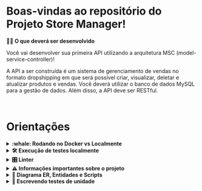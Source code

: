 # Boas-vindas ao repositório do Projeto Store Manager! 

<summary><strong>👨‍💻 O que deverá ser desenvolvido</strong></summary>

  Você vai desenvolver sua primeira API utilizando a arquitetura MSC (model-service-controller)!

  A API a ser construída é um sistema de gerenciamento de vendas no formato dropshipping em que será possível criar, visualizar, deletar e atualizar produtos e vendas. Você deverá utilizar o banco de dados MySQL para a gestão de dados. Além disso, a API deve ser RESTful.

<br />

# Orientações

<details>
  <summary><strong>:whale: Rodando no Docker vs Localmente</strong></summary>

  ## 👉 Com Docker

  **:warning: Antes de começar, seu docker-compose precisa estar na versão 1.29 ou superior. [Veja aqui](https://www.digitalocean.com/community/tutorials/how-to-install-and-use-docker-compose-on-ubuntu-20-04-pt) ou [na documentação](https://docs.docker.com/compose/install/) como instalá-lo. No primeiro artigo, você pode substituir onde está com `1.26.0` por `1.29.2`.**

  > :information_source: Rode os serviços `node` e `db` com o comando `docker-compose up -d`.
  - Lembre-se de parar o `mysql` se estiver usando localmente na porta padrão (`3306`), ou adapte, caso queria fazer uso da aplicação em containers;
  - Esses serviços irão inicializar um container chamado `store_manager` e outro chamado `store_manager_db`;
  - A partir daqui você pode rodar o container `store_manager` via CLI ou abri-lo no VS Code.

  >  :information_source: Use o comando `docker exec -it store_manager bash`.
  - Ele te dará acesso ao terminal interativo do container criado pelo compose, que está rodando em segundo plano.

  > :information_source: Instale as dependências [**Caso existam**] com `npm install`

  - **:warning: Atenção:** Caso opte por utilizar o Docker, **TODOS** os comandos disponíveis no `package.json` (npm start, npm test, npm run dev, ...) devem ser executados **DENTRO** do container, ou seja, no terminal que aparece após a execução do comando `docker exec` citado acima. 

  - **:warning: Atenção:** O **git** dentro do container não vem configurado com suas credenciais. Ou faça os commits fora do container, ou configure as suas credenciais do git dentro do container.

  - **:warning: Atenção:** Não rode o comando npm audit fix! Ele atualiza várias dependências do projeto, e essa atualização gera conflitos com o avaliador.

  - ✨ **Dica:** A extensão `Remote - Containers` (que estará na seção de extensões recomendadas do VS Code) é indicada para que você possa desenvolver sua aplicação no container Docker direto no VS Code, como você faz com seus arquivos locais.

  ![sequelize test](./public/remote-container.png)

 <br />

  ## 👉 Sem Docker

  > :information_source: Instale as dependências [**Caso existam**] com `npm install`

  - **:warning: Atenção:** Não rode o comando npm audit fix! Ele atualiza várias dependências do projeto, e essa atualização gera conflitos com o avaliador.

  - **:warning: Atenção:** Não esqueça de renomear/configurar o arquivo `.env.example` para os testes locais funcionarem.
  - **:warning: Atenção:** Para rodar o projeto desta forma, **obrigatoriamente** você deve ter o `Node.js` instalado em seu computador.
  - **:warning: Atenção:** A versão do `Node.js` e `NPM` a ser utilizada é `"node": ">=16.0.0"` e `"npm": ">=7.0.0"`, como descrito a chave `engines` no arquivo `package.json`

  <br/>
</details>

<details>
  <summary><strong>🛠 Execução de testes localmente</strong></summary>

  > :information_source: IMPORTANTE

  - Usaremos o [Jest](https://jestjs.io/pt-BR/) e o [Frisby](https://docs.frisbyjs.com/) para fazer os testes de API.
  - Na seção [Informações Importantes](#informacao-importante), está especificado como a conexão deve ser feita, para que os testes rodem.
  - Este projeto já vem configurado e com suas dependências.
  - Para poder executar os testes basta executar comando `npm test` *(lembre-se de que se estiver usando Docker, rodar esse comando dentro do container)*

  ### :eyes: De olho na Dica: executando os testes

  Para este projeto você pode rodar os testes das seguintes maneiras.
  - Executando todos: `npm test`
  - Executando um por vez: `npm test req02`
  - **:warning: Atenção:** lembre-se de que se estiver usando Docker, rodar esse comando dentro do container.

  <br />
</details>

<details>
  <summary><strong>🎛 Linter</strong></summary>

  Usaremos o [ESLint](https://eslint.org/) para fazer a análise estática do seu código.

  Este projeto já vem com as dependências relacionadas ao _linter_ configuradas no arquivos `package.json`.

  Para poder rodar os `ESLint` em um projeto basta executar o comando `npm install` dentro do projeto e depois `npm run lint`. Se a análise do `ESLint` encontrar problemas no seu código, tais problemas serão mostrados no seu terminal. Se não houver problema no seu código, nada será impresso no seu terminal.

  Você pode também instalar o plugin do `ESLint` no `VSCode`, basta baixar o [plugin `ESLint`](https://marketplace.visualstudio.com/items?itemName=dbaeumer.vscode-eslint) e instalá-lo

  <br />
</details>

<details>
  <summary id="informacao-importante"><strong>⚠️ Informações importantes sobre o projeto</strong></summary>

  - A pessoa usuária, independente de cadastro, deve conseguir:
    - Adicionar, ler, deletar e atualizar produtos;
    - Enviar vendas para o sistema e essas vendas devem validar se o produto em questão existe;
    - Ler, deletar e atualizar vendas.

  - Para **todos os endpoints** garanta que:
    - Caso o recurso **não seja encontrado**, **aconteça um erro** ou **haja dados inválidos** na sua requisição, sua API deve retornar o status HTTP adequado com o body `{ message: <mensagem de erro> }`;
    - Garanta que seus endpoints sempre retornem uma resposta, havendo sucesso nas operações ou não;
    - Garanta que seus endpoints sempre retornem os códigos de status corretos *(recurso criado, erro de validação, autorização, etc)*.
    - Use os verbos HTTP adequados para cada operação;
    - Agrupe e padronize suas URL em cada recurso;

  - Cada camada da sua API deve estar em seu respectivo diretório:
    - A camada **Models** deve estar no diretório de nome `models`;
    - A camada **Services** deve estar no diretório de nome `services`;
    - A camada **Controllers** deve estar no diretório de nome `controllers`;
    - Os **Middlewares** devem estar no diretório de nome `middlewares`.

  **:warning: Atenção:** Os diretórios já estão criados, não altere os nomes, não os mova de lugar e nem os deixe vazios. Você pode criar mais diretórios como `utils`, `helpers`, `database`... entre outros, mas não alterar os citados acima.

  - Em suas models:
    - Colocar o nome do banco de dados antes do nome da tabela, **ex: `banco_de_dados.tabela`**;
    - Atente-se a detalhes de digitação em seu código. Qualquer diferença em nomes, apelidos, CAIXA ALTA ou caixa baixa podem invalidar suas respostas.
    ```SQL
      -- exemplo de escrita de query
      SELECT * FROM StoreManager.products;
    ```

  ---

  ### :warning: Atenção aos arquivos de variáveis de ambiente

  - Para os testes rodarem corretamente, na raiz do projeto **renomeie o arquivo `.env.example` para `.env`** com as variáveis de ambiente. Por exemplo, caso o seu usuário SQL seja `nome` e a senha `1234` seu arquivo ficará desta forma:
    ```sh
      MYSQL_HOST=localhost
      MYSQL_USER=nome
      MYSQL_PASSWORD=1234
      MYSQL_DATABASE=StoreManager
      PORT=3000
    ```
    - **Variáveis de ambiente além das especificadas acima não são suportadas, pois não são esperadas pelo avaliador do projeto.**
      - A variável **PORT** do arquivo `.env` deve ser utilizada para a conexão com o servidor. É importante utilizar essa variável para os testes serem executados corretamente tanto na máquina local quanto no avaliador.
    - Com essas configurações, enquanto estiver na máquina local, o banco será executado normalmente via localhost (possibilitando os testes via `npm test`).
    Como o arquivo `.env` não será enviado para o GitHub (não se preocupe com isso, pois já está configurado no `.gitignore`), o avaliador utilizará as suas próprias variáveis de ambiente.
    ```javascript
    require('dotenv').config(); // não se esqueça de configurar suas variáveis de ambiente aqui na configuração

      const connection = mysql.createPool({
        host: process.env.MYSQL_HOST,
        user: process.env.MYSQL_USER,
        password: process.env.MYSQL_PASSWORD,
        database: process.env.MYSQL_DATABASE || 'StoreManager',
      });
    ```

  <br />
</details>

<details>
  <summary id="diagrama-scripts"><strong>🎲 Diagrama ER, Entidades e Scripts</strong></summary>

  #### Diagrama de Entidade-Relacionamento

  Para orientar a manipulação das tabelas, utilize o DER a seguir:

  ![DER](./public/erStoreManager.png)

  ---

  #### Tabelas

  O banco terá três tabelas: 
  - A tabela `products`, com os atributos `id` e `name`;
  - A tabela `sales`, com os atributos `id` e `date`;
  - A tabela `sales_products`, com os atributos `sale_id`, `product_id` e `quantity`;
  - O script de criação do banco de dados pode ser visto [aqui](migration.sql);
  - O script que popula o banco de dados pode ser visto [aqui](seed.sql);

  **:warning: Atenção:** Não exclua, altere ou mova de lugar os arquivos `migration.sql` e `seed.sql`, eles são usados para realizar os testes. Qualquer dúvida sobre estes arquivos procure a monitoria no Slack ou nas mentorias.

  A tabela `products` tem o seguinte formato: *(O id será gerado automaticamente)*

  ![Tabela Produtos](./public/tableproducts.png)

  A tabela `sales` tem o seguinte formato: *(O id e date são gerados automaticamente)*

  ![Tabela Vendas](./public/tablesales.png)


  A tabela `sales_products`, é a tabela que faz o relacionamento `N:N` entre `products` e `sales` e tem o seguinte formato: *(O produto e a venda são deletados automaticamente)*

  ![Tabela Vendas-Produtos](./public/tablesalesproducts.png)

  ---

  #### Dicas de scripts prontos

  - Criar o banco de dados e gerar as tabelas:
  ```sh
    npm run migration
  ```

  - Limpar e popular o banco de dados:
  ```sh
    npm run seed
  ```

  - Iniciar o servidor Node:
  ```sh
    npm start
  ```

  - Iniciar o servidor Node com nodemon:
  ```sh
    npm run debug
  ```

  - Executar os testes avaliativos da Trybe:
  ```sh
    npm test
  ```

  - Executar os testes de unidade escritos por você:
  ```sh
    npm run test:mocha
  ```

  - Executar o linter:
  ```sh
    npm run lint
  ```

  **:warning: Atenção:** A alteração desses scripts pode impedir o avaliador de funcionar corretamente.

  <br />
</details>

<details id="para-escrever-seus-própios-arquivos-de-teste">
  <summary><strong>🔬 Escrevendo testes de unidade</strong></summary><br />

  - Utilize o **mocha**, **chai** e **sinon** para escrever seus testes;
  - Coloque todos os testes de `models`, `services` e `controllers` dentro da pasta `tests/unit`.
  - **:warning: Atenção:** Os nomes dos arquivos de testes devem seguir essa estrutura `nomeDoArquivo.test.js`
  - **✨ Dica:** Aqui uma sugestão de arquivos para criar os teste de unidade:
  ```tree
  .
  ├─ ...
  ├─ tests
  │   └─ unit
  |       ├─ controllers
  │            ├─ productsControllers.test.js
  │            └─ salesControllers.test.js
  |       ├─ services
  │            ├─ productsServices.test.js
  │            └─ salesServices.test.js
  |       └─ models
  │            ├─ productsModels.test.js
  │            └─ salesModels.test.js
  └─ ...
  ```
  - **✨ Dica:** Aqui como dica, é interessante começar a escrever seus testes de unidade pela camada de `models`. Outra dica é não escrever todos os testes de uma camada só de uma vez! Ex: Crie a função de listar todos os produtos, escreva o teste da camada de `models`, depois `service`, por último `controllers` e vai para a próxima função...

  <br />
</details>
